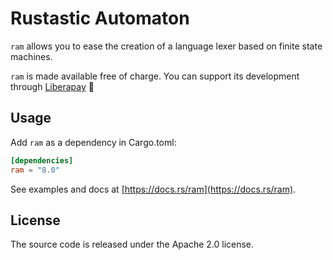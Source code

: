 # Rustastic Automaton

`ram` allows you to ease the creation of a language lexer based on finite state machines.

`ram` is made available free of charge. You can support its development through [Liberapay](https://liberapay.com/conradkleinespel/) 💪

## Usage

Add `ram` as a dependency in Cargo.toml:

```toml
[dependencies]
ram = "8.0"
```

See examples and docs at [https://docs.rs/ram](https://docs.rs/ram).

## License

The source code is released under the Apache 2.0 license.

